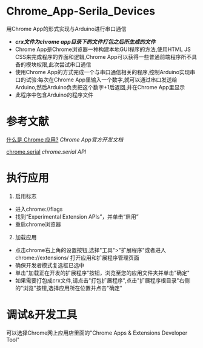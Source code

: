 # Chrome_App-Serila_Devices
用Chrome App的形式实现与Arduino进行串口通信
- ***crx文件为chrome app目录下的文件打包之后所生成的文件***
- Chrome App是Chrome浏览器一种构建本地GUI程序的方法,使用HTML JS CSS来完成程序的界面和逻辑,Chrome App可以获得一些普通前端程序所不具备的模块权限,此次尝试串口通信
- 使用Chrome App的方式完成一个与串口通信相关的程序,控制Arduino实现串口的试验:每次在Chrome App里输入一个数字,就可以通过串口发送给Arduino,然后Arduino负责把这个数字+1后返回,并在Chrome App里显示
- 此程序中包含Arduino的程序文件

# 参考文献
[什么是 Chrome 应用?](https://crxdoc-zh.appspot.com/apps/about_apps) *Chrome App官方开发文档*

[chrome.serial](https://crxdoc-zh.appspot.com/apps/serial) *chrome.serial API*

# 执行应用
1. 启用标志
- 进入chrome://flags
- 找到“Experimental Extension APIs”，并单击“启用”
- 重启chrome浏览器

2. 加载应用
- 点击chrome右上角的设置按钮,选择"工具">"扩展程序"或者进入chrome://extensions/ 打开应用和扩展程序管理页面
- 确保开发者模式复选框已选中
- 单击"加载正在开发的扩展程序"按钮，浏览至您的应用文件夹并单击"确定"
- 如果需要打包成crx文件,请点击"打包扩展程序",点击"扩展程序根目录"右侧的"浏览"按钮,选择应用所在位置并点击"确定"

# 调试&开发工具
可以选择Chrome网上应用店里面的"Chrome Apps & Extensions Developer Tool"
